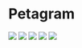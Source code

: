 # Petagram

![](https://github.com/manuelmartin-developer/Petagram/blob/main/1.png) 
![](https://github.com/manuelmartin-developer/Petagram/blob/main/2.png)
![](https://github.com/manuelmartin-developer/Petagram/blob/main/3.png)
![](https://github.com/manuelmartin-developer/Petagram/blob/main/4.png)
![](https://github.com/manuelmartin-developer/Petagram/blob/main/5.png)
